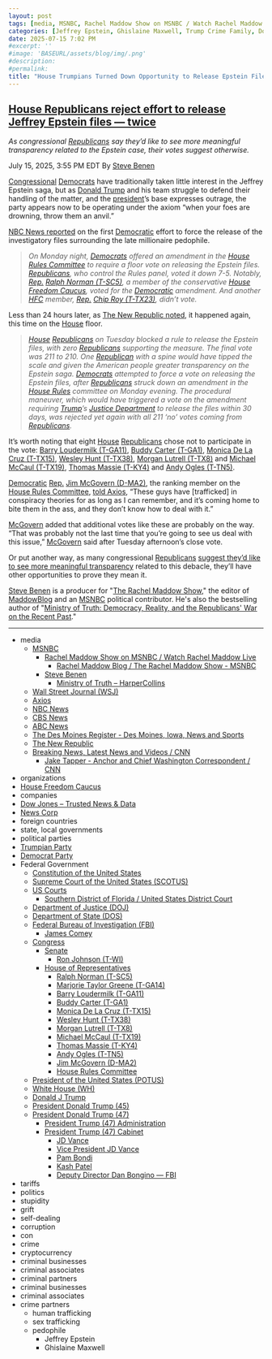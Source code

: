 ```yaml
---
layout: post
tags: [media, MSNBC, Rachel Maddow Show on MSNBC / Watch Rachel Maddow Live, Rachel Maddow Blog / The Rachel Maddow Show - MSNBC, Steve Benen, Ministry of Truth – HarperCollins, Wall Street Journal (WSJ), Axios, NBC News, CBS News, ABC News, The Des Moines Register - Des Moines Iowa News and Sports, The New Republic, Breaking News Latest News and Videos / CNN, Jake Tapper - Anchor and Chief Washington Correspondent / CNN, organizations, House Freedom Caucus, companies, Dow Jones – Trusted News & Data, News Corp, foreign countries, state local governments, political parties, Trumpian Party, Democrat Party, Federal Government, Constitution of the United States, Supreme Court of the United States (SCOTUS), US Courts, Southern District of Florida / United States District Court, Department of Justice (DOJ), Department of State (DOS), Federal Bureau of Investigation (FBI), James Comey, Congress, Senate, Ron Johnson (T-WI), House of Representatives, Ralph Norman (T-SC5), Marjorie Taylor Greene (T-GA14), Barry Loudermilk (T-GA11), Buddy Carter (T-GA1), Monica De La Cruz (T-TX15), Wesley Hunt (T-TX38), Morgan Lutrell (T-TX8), Michael McCaul (T-TX19), Thomas Massie (T-KY4), Andy Ogles (T-TN5), Jim McGovern (D-MA2), House Rules Committee, President of the United States (POTUS), White House (WH), Donald J Trump, President Donald Trump (45), President Donald Trump (47), President Trump (47) Administration, President Trump (47) Cabinet, JD Vance, Vice President JD Vance, Pam Bondi, Kash Patel, Deputy Director Dan Bongino — FBI, tariffs, politics, stupidity, grift, self-dealing, corruption, con, crime, cryptocurrency, criminal businesses, criminal associates, criminal partners, criminal businesses, criminal associates, crime partners, human trafficking, sex trafficking, pedophile, Jeffrey Epstein, Ghislaine Maxwell]
categories: [Jeffrey Epstein, Ghislaine Maxwell, Trump Crime Family, Donald Trump]
date: 2025-07-15 7:02 PM
#excerpt: ''
#image: 'BASEURL/assets/blog/img/.png'
#description:
#permalink:
title: "House Trumpians Turned Down Opportunity to Release Epstein Files Twice"
---
```



## [House Republicans reject effort to release Jeffrey Epstein files — twice](https://www.msnbc.com/rachel-maddow-show/maddowblog/epstein-files-house-republicans-vote-rcna218971)

*As congressional [Republicans](https://www.gop.com/) say they’d like to see more meaningful transparency related to the Epstein case, their votes suggest otherwise.*

July 15, 2025, 3:55 PM EDT
By [Steve Benen](https://www.msnbc.com/author/steve-benen-ncpn433601)

[Congressional](https://www.congress.gov/) [Democrats](https://www.democrats.org/) have traditionally taken little interest in the Jeffrey Epstein saga, but as [Donald Trump](https://www.donaldjtrump.com/) and his team struggle to defend their handling of the matter, and the [president](https://www.whitehouse.gov/)’s base expresses outrage, the party appears now to be operating under the axiom “when your foes are drowning, throw them an anvil.”

[NBC News reported](https://www.nbcnews.com/politics/congress/conservatives-congress-break-trump-handling-epstein-files-rcna218850) on the first [Democratic](https,://www.democrats.org/) effort to force the release of the investigatory files surrounding the late millionaire pedophile.

> *On Monday night, [Democrats](https://www.democrats.org/) offered an amendment in the [House Rules Committee](https://rules.house.gov/) to require a floor vote on releasing the Epstein files. [Republicans](https://www.gop.com/), who control the Rules panel, voted it down 7-5. Notably, [Rep.](https://www.house.gov/) [Ralph Norman (T-SC5)](https://norman.house.gov/), a member of the conservative [House Freedom Caucus](https://freedomcaucus.org/), voted for the [Democratic](https://www.democrats.org/) amendment. And another [HFC](https://freedomcaucus.org/) member, [Rep.](https://www.house.gov/) [Chip Roy (T-TX23)](https://roy.house.gov/), didn’t vote.*

Less than 24 hours later, as [The New Republic noted](https://newrepublic.com/post/197987/house-republicans-vote-block-epstein-files), it happened again, this time on the [House](https://www.house.gov/) floor.

> *[House](https://www.house.gov/) [Republicans](https://www.gop.com/) on Tuesday blocked a rule to release the Epstein files, with zero [Republicans](https://www.gop.com/) supporting the measure. The final vote was 211 to 210. One [Republican](https://www.gop.com/) with a spine would have tipped the scale and given the American people greater transparency on the Epstein saga. [Democrats](https://www.democrats.org/) attempted to force a vote on releasing the Epstein files, after [Republicans](https://www.gop.com/) struck down an amendment in the [House Rules](https://rules.house.gov/) committee on Monday evening. The procedural maneuver, which would have triggered a vote on the amendment requiring [Trump](https://www.donaldjtrump.com/)’s [Justice Department](https://www.justice.gov/) to release the files within 30 days, was rejected yet again with all 211 ‘no’ votes coming from [Republicans](https://www.gop.com/).*

It’s worth noting that eight [House](https://www.house.gov/) [Republicans](https://www.gop.com/) chose not to participate in the vote: [Barry Loudermilk (T-GA11)](https://loudermilk.house.gov/), [Buddy Carter (T-GA1)](https://buddycarter.house.gov/), [Monica De La Cruz (T-TX15)](https://delacruz.house.gov/), [Wesley Hunt (T-TX38)](https://hunt.house.gov/), [Morgan Lutrell (T-TX8)](https://luttrell.house.gov/) and [Michael McCaul (T-TX19)](https://mccaul.house.gov/), [Thomas Massie (T-KY4)](https://massie.house.gov/) and [Andy Ogles (T-TN5)](https://ogles.house.gov/).

[Democratic](https://www.democrats.org/) [Rep.](https://www.house.gov/) [Jim McGovern (D-MA2)](https://mcgovern.house.gov/), the ranking member on the [House Rules Committee](https://rules.house.gov/), [told Axios](https://www.axios.com/2025/07/15/epstein-house-democrats-republicans-trump-doj), “These guys have [trafficked] in conspiracy theories for as long as I can remember, and it’s coming home to bite them in the ass, and they don’t know how to deal with it.”

[McGovern](https://mcgovern.house.gov/) added that additional votes like these are probably on the way. “That was probably not the last time that you’re going to see us deal with this issue,” [McGovern](https://mcgovern.house.gov/) said after Tuesday afternoon’s close vote.

Or put another way, as many congressional [Republicans](https://www.gop.com/) [suggest they’d like to see more meaningful transparency](https://www.nbcnews.com/politics/congress/conservatives-congress-break-trump-handling-epstein-files-rcna218850) related to this debacle, they’ll have other opportunities to prove they mean it.

[Steve Benen](https://www.msnbc.com/author/steve-benen-ncpn433601) is a producer for "[The Rachel Maddow Show](https://www.msnbc.com/rachel-maddow-show)," the editor of [MaddowBlog](https://www.msnbc.com/maddowblog) and an [MSNBC](https://www.msnbc.com/) political contributor. He's also the bestselling author of "[Ministry of Truth: Democracy, Reality, and the Republicans' War on the Recent Past](https://www.harpercollins.com/products/ministry-of-truth-steve-benen)."

----
- media
    - [MSNBC](https://www.msnbc.com/)
        - [Rachel Maddow Show on MSNBC / Watch Rachel Maddow Live](https://www.msnbc.com/rachel-maddow-show)
            - [Rachel Maddow Blog / The Rachel Maddow Show - MSNBC](https://www.msnbc.com/maddowblog)
        - [Steve Benen](https://www.msnbc.com/author/steve-benen-ncpn433601)
            - [Ministry of Truth – HarperCollins](https://www.harpercollins.com/products/ministry-of-truth-steve-benen)
    - [Wall Street Journal (WSJ)](https://www.wsj.com/)
    - [Axios](https://www.axios.com/)
    - [NBC News](https://www.nbcnews.com/)
    - [CBS News](https://www.cbsnews.com/)
    - [ABC News](https://abcnews.go.com/)
    - [The Des Moines Register - Des Moines, Iowa, News and Sports](https://www.desmoinesregister.com/)
    - [The New Republic](https://newrepublic.com/)
    - [Breaking News, Latest News and Videos / CNN](https://www.cnn.com/)
        - [Jake Tapper - Anchor and Chief Washington Correspondent / CNN](https://www.cnn.com/profiles/jake-tapper-profile#about)
- organizations 
- [House Freedom Caucus](https://freedomcaucus.org/)
- companies
- [Dow Jones – Trusted News & Data](https://www.dowjones.com/)
- [News Corp](http://newscorp.com/)
- foreign countries 
- state, local governments
- political parties 
- [Trumpian Party](https://www.gop.com/)
- [Democrat Party](https://www.democrats.org/)
- Federal Government 
    - [Constitution of the United States](https://constitution.congress.gov/)
    - [Supreme Court of the United States (SCOTUS)](https://www.supremecourt.gov/)
    - [US Courts](https://www.uscourts.gov/)
        - [Southern District of Florida / United States District Court](https://www.flsd.uscourts.gov/)
    - [Department of Justice (DOJ)](https://www.justice.gov/)
   - [Department of State (DOS)](https://www.state.gov/)
    - [Federal Bureau of Investigation (FBI)](https://www.fbi.gov/)
        - [James Comey](https://www.fbi.gov/history/directors/james-b-comey)
    - [Congress](https://www.congress.gov/)
        - [Senate](https://www.senate.gov/)
            - [Ron Johnson (T-WI)](https://www.ronjohnson.senate.gov/)
        - [House of Representatives](https://www.house.gov/)
            - [Ralph Norman (T-SC5)](https://norman.house.gov/)
            - [Marjorie Taylor Greene (T-GA14)](https://greene.house.gov/)
            - [Barry Loudermilk (T-GA11)](https://loudermilk.house.gov/)
            - [Buddy Carter (T-GA1)](https://buddycarter.house.gov/)
            - [Monica De La Cruz (T-TX15)](https://delacruz.house.gov/)
            - [Wesley Hunt (T-TX38)](https://hunt.house.gov/)
            - [Morgan Lutrell (T-TX8)](https://luttrell.house.gov/)
            - [Michael McCaul (T-TX19)](https://mccaul.house.gov/)
            - [Thomas Massie (T-KY4)](https://massie.house.gov/)
            - [Andy Ogles (T-TN5)](https://ogles.house.gov/)
            - [Jim McGovern (D-MA2)](https://mcgovern.house.gov/)
            - [House Rules Committee](https://rules.house.gov/)
    - [President of the United States (POTUS)](https://www.whitehouse.gov/)
    - [White House (WH)](https://www.whitehouse.gov/)
    - [Donald J Trump](https://www.donaldjtrump.com/)
    - [President Donald Trump (45)](https://trumpwhitehouse.archives.gov/)
    - [President Donald Trump (47)](https://www.whitehouse.gov/administration/donald-j-trump/)
        - [President Trump (47) Administration](https://www.whitehouse.gov/administration/)
        - [President Trump (47) Cabinet](https://www.whitehouse.gov/administration/the-cabinet/)
            - [JD Vance](https://www.linkedin.com/in/jd-vance-770a9047/)
            - [Vice President JD Vance](https://www.whitehouse.gov/administration/jd-vance/)
            - [Pam Bondi](https://www.justice.gov/ag/staff-profile/meet-attorney-general)
            - [Kash Patel](https://www.fbi.gov/about/leadership-and-structure/director-patel)
            - [Deputy Director Dan Bongino — FBI](https://www.fbi.gov/about/leadership-and-structure/deputy-director-dan-bongino)
- tariffs
- politics
- stupidity
- grift
- self-dealing
- corruption
- con
- crime
- cryptocurrency 
- criminal businesses
- criminal associates
- criminal partners
- criminal businesses
- criminal associates
- crime partners
    - human trafficking 
    - sex trafficking 
    - pedophile 
        - Jeffrey Epstein 
        - Ghislaine Maxwell
